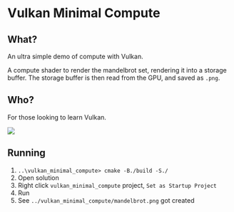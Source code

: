 # Vulkan Minimal Compute

## What?

An ultra simple demo of compute with Vulkan.

A compute shader to render the mandelbrot set, rendering it into a storage buffer.
The storage buffer is then read from the GPU, and saved as `.png`.

## Who?

For those looking to learn Vulkan.

![](image.png)

## Running

1. `..\vulkan_minimal_compute> cmake -B./build -S./`
2. Open solution
3. Right click `vulkan_minimal_compute` project, `Set as Startup Project`
4. Run
5. See `../vulkan_minimal_compute/mandelbrot.png` got created
